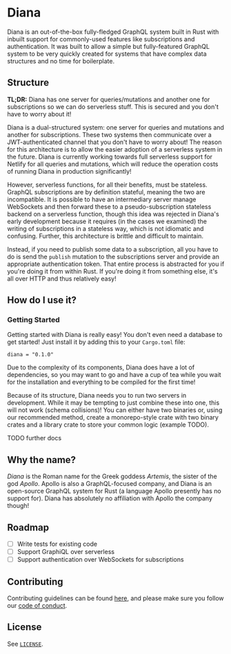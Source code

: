 # Diana

Diana is an out-of-the-box fully-fledged GraphQL system built in Rust with inbuilt support for commonly-used features like subscriptions and authentication. It was built to allow a simple but fully-featured GraphQL system to be very quickly created for systems that have complex data structures and no time for boilerplate.

## Structure

**TL;DR:** Diana has one server for queries/mutations and another one for subscriptions so we can do serverless stuff. This is secured and you don't have to worry about it!

Diana is a dual-structured system: one server for queries and mutations and another for subscriptions. These two systems then communicate over a JWT-authenticated channel that you don't have to worry about! The reason for this architecture is to allow the easier adoption of a serverless system in the future. Diana is currently working towards full serverless support for Netlify for all queries and mutations, which will reduce the operation costs of running Diana in production significantly!

However, serverless functions, for all their benefits, must be stateless. GraphQL subscriptions are by definition stateful, meaning the two are incompatible. It is possible to have an intermediary server manage WebSockets and then forward these to a pseudo-subscription stateless backend on a serverless function, though this idea was rejected in Diana's early development because it requires (in the cases we examined) the writing of subscriptions in a stateless way, which is not idiomatic and confusing. Further, this architecture is brittle and difficult to maintain.

Instead, if you need to publish some data to a subscription, all you have to do is send the `publish` mutation to the subscriptions server and provide an appropriate authentication token. That entire process is abstracted for you if you're doing it from within Rust. If you're doing it from something else, it's all over HTTP and thus relatively easy!

## How do I use it?

### Getting Started

Getting started with Diana is really easy! You don't even need a database to get started! Just install it by adding this to your `Cargo.toml` file:

```
diana = "0.1.0"
```

Due to the complexity of its components, Diana does have a lot of dependencies, so you may want to go and have a cup of tea while you wait for the installation and everything to be compiled for the first time!

Because of its structure, Diana needs you to run two servers in development. While it may be tempting to just combine these into one, this will not work (schema collisions)! You can either have two binaries or, using our recommended method, create a monorepo-style crate with two binary crates and a library crate to store your common logic (example TODO).

TODO further docs

## Why the name?

_Diana_ is the Roman name for the Greek goddess _Artemis_, the sister of the god _Apollo_. Apollo is also a GraphQL-focused company, and Diana is an open-source GraphQL system for Rust (a language Apollo presently has no support for). Diana has absolutely no affiliation with Apollo the company though!

## Roadmap

-   [ ] Write tests for existing code
-   [ ] Support GraphiQL over serverless
-   [ ] Support authentication over WebSockets for subscriptions

## Contributing

Contributing guidelines can be found [here](./CONTRIBUTING.md), and please make sure you follow our [code of conduct](CODE_OF_CONDUCT.md).

## License

See [`LICENSE`](./LICENSE).
